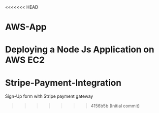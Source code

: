 <<<<<<< HEAD
# AWS-App
Deploying a Node Js Application on AWS EC2
=======
# Stripe-Payment-Integration
Sign-Up form with Stripe payment gateway
>>>>>>> 4156b5b (Initial commit)
